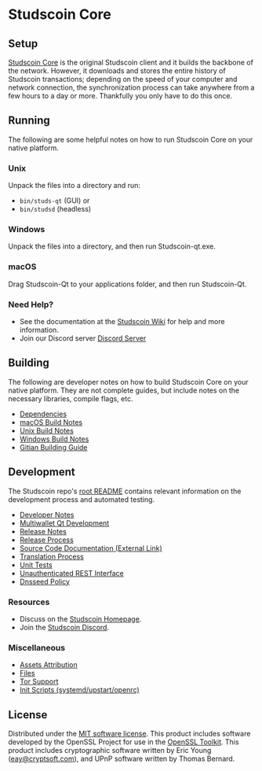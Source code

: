 Studscoin Core
=============

Setup
---------------------
[Studscoin Core](https://studscoin.net/) is the original Studscoin client and it builds the backbone of the network. However, it downloads and stores the entire history of Studscoin transactions; depending on the speed of your computer and network connection, the synchronization process can take anywhere from a few hours to a day or more. Thankfully you only have to do this once.

Running
---------------------
The following are some helpful notes on how to run Studscoin Core on your native platform.

### Unix

Unpack the files into a directory and run:

- `bin/studs-qt` (GUI) or
- `bin/studsd` (headless)

### Windows

Unpack the files into a directory, and then run Studscoin-qt.exe.

### macOS

Drag Studscoin-Qt to your applications folder, and then run Studscoin-Qt.

### Need Help?

* See the documentation at the [Studscoin Wiki](https://github.com/TeamStudscoin/studscoin)
for help and more information.
* Join our Discord server [Discord Server](https://discord.gg/HapZxgUKgK)

Building
---------------------
The following are developer notes on how to build Studscoin Core on your native platform. They are not complete guides, but include notes on the necessary libraries, compile flags, etc.

- [Dependencies](dependencies.md)
- [macOS Build Notes](build-osx.md)
- [Unix Build Notes](build-unix.md)
- [Windows Build Notes](build-windows.md)
- [Gitian Building Guide](gitian-building.md)

Development
---------------------
The Studscoin repo's [root README](/README.md) contains relevant information on the development process and automated testing.

- [Developer Notes](developer-notes.md)
- [Multiwallet Qt Development](multiwallet-qt.md)
- [Release Notes](release-notes.md)
- [Release Process](release-process.md)
- [Source Code Documentation (External Link)](https://github.com/TeamStudscoin/studscoin)
- [Translation Process](translation_process.md)
- [Unit Tests](unit-tests.md)
- [Unauthenticated REST Interface](REST-interface.md)
- [Dnsseed Policy](dnsseed-policy.md)

### Resources
* Discuss on the [Studscoin Homepage](https://github.com/TeamStudscoin/studscoin).
* Join the [Studscoin Discord](https://discord.gg/HapZxgUKgK).

### Miscellaneous
- [Assets Attribution](assets-attribution.md)
- [Files](files.md)
- [Tor Support](tor.md)
- [Init Scripts (systemd/upstart/openrc)](init.md)

License
---------------------
Distributed under the [MIT software license](/COPYING).
This product includes software developed by the OpenSSL Project for use in the [OpenSSL Toolkit](https://www.openssl.org/). This product includes
cryptographic software written by Eric Young ([eay@cryptsoft.com](mailto:eay@cryptsoft.com)), and UPnP software written by Thomas Bernard.
